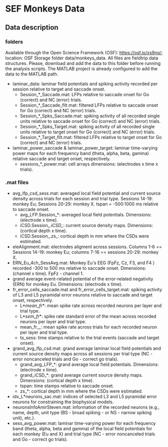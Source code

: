 
# SEF Monkeys Data

## Data description

### folders

Available through the Open Science Framework (OSF): https://osf.io/xs9nq/; location: OSF Storage folder data/monkeys_data. All files are fieldtrip data structures. Please, download and add the data to this folder before running the analysis scripts. The MATLAB project is already configured to add the data to the MATLAB path.
- laminar_data: laminar field potentials and spiking activity recorded per session relative to target and saccade onset.
    - Session_*_Saccade.mat: LFPs relative to saccade onset for Go (correct) and NC (error) trials.
    - Session_*_Saccade_filt.mat: filtered LFPs relative to saccade onset for Go (correct) and NC (error) trials.
    - Session_*_Spks_Saccade.mat: spiking activity of all recorded single units relative to saccade onset for Go (correct) and NC (error) trials.
    - Session_*_Spks_Target.mat: spiking activity of all recorded single units relative to target onset for Go (correct) and NC (error) trials.
    - Session_*_Target_filt.mat: filtered LFPs relative to target onset for Go (correct) and NC (error) trials.
- laminar_power_saccade & laminar_power_target: laminar time-varying power maps for each frequency band (theta, alpha, beta, gamma) relative saccade and target onset, respectively.
    - sessions_*_power.mat: cell arrays dimensions: (electrodes x time x trials).

### .mat files
- avg_lfp_csd_sess.mat: averaged local field potential and current source density across trials for each session and trial type. Sessions 14-19: monkey Eu; Sessions 20-29: monkey X. tspan = -500:1000 ms relative to saccade onset.
    - avg_LFP.Session_*: averaged local field potentials. Dimensions: (electrode x time).
    - iCSD.Session_*.iCSD_*: current source density maps. Dimensions: (cortical depth x time).
    - iCSD.Session_*.zs_*: cortical depth in mm where the CSDs were estimated.
- eleAlignment.mat: electrodes aligment across sessions. Columns 1-6 == Sessions 14-19: monkey Eu; columns 7-16 == sessions 20-29: monkey X.
- ERN_Eu_4ch_SessAvg.mat: Monkey Eu's EEG (FpFz, Cz, F3, and F4 ) recorded -300 to 500 ms relative to saccade onset. Dimensions: (channel x time). FpFz - channel 1.
- grand average event-related potential of the error-related negativity (ERN) for monkey Eu. Dimensions: (electrode x time).
- fr_error_cells_saccade.mat and fr_error_cells_target.mat: spiking activity of L3 and L5 pyramidal error neurons relative to saccade and target onset, respectively. 
    - L*_mean_fr_*: mean spike rate across recorded neurons per layer and trial type.
    - L*_sem_fr_*: spike rate standard error of the mean across recorded neurons per layer and trial type.
    - mean_fr_*_*: mean spike rate across trials for each recorded neuron per layer and trial type.
    - ts_sess: time stamps relative to the trial events (saccade and target onset).
- grand_avg_lfp_csd.mat: grand average laminar local field potentials and current source density maps across all sessions per trial type (NC - error noncanceled trials and Go - correct go trials). 
    - grand_avg_LFP_*: grand average local field potentials. Dimensions: (electrode x time).
    - grand_iCSD_*: grand average current source density maps. Dimensions: (cortical depth x time).
    - tspan: time stamps relative to saccade onset.
    - zs_*: cortical depth in mm where the CSDs were estimated.
- idx_L*neurons_sac.mat: indices of selected L3 and L5 pyramidal error neurons for constraining the biophysical models.
- neuronsInfoAmirSteven.mat: information of the recorded neurons (e.g., name, depth, unit type (BS - broad spiking - or NS - narrow spiking unit), etc.).
- sess_avg_power.mat: laminar time-varying power for each frequency band (theta, alpha, beta and gamma) of the local field potentials for each monkey (Eu and X) and trial type (NC - error noncanceled trials and Go - correct go trials).
